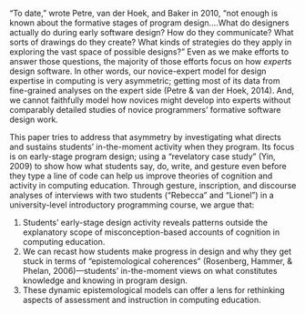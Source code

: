 “To date,” wrote Petre, van der Hoek, and Baker in 2010, “not enough is known about the formative stages of program design….What do designers actually do during early software design? How do they communicate? What sorts of drawings do they create? What kinds of strategies do they apply in exploring the vast space of possible designs?” Even as we make efforts to answer those questions, the majority of those efforts focus on how _experts_ design software. In other words, our novice-expert model for design expertise in computing is very asymmetric; getting most of its data from fine-grained analyses on the expert side (Petre & van der Hoek, 2014). And, we cannot faithfully model how novices might develop into experts without comparably detailed studies of novice programmers’ formative software design work.This paper tries to address that asymmetry by investigating what directs and sustains students’ in-the-moment activity when they program. Its focus is on early-stage program design; using a “revelatory case study” (Yin, 2009) to show how what students say, do, write, and gesture even before they type a line of code can help us improve theories of cognition and activity in computing education. Through gesture, inscription, and discourse analyses of interviews with two students (“Rebecca” and “Lionel”) in a university-level introductory programming course, we argue that:1. Students’ early-stage design activity reveals patterns outside the explanatory scope of misconception-based accounts of cognition in computing education.2. We can recast how students make progress in design and why they get stuck in terms of “epistemological coherences” (Rosenberg, Hammer, & Phelan, 2006)—students’ in-the-moment views on what constitutes knowledge and knowing in program design.3. These dynamic epistemological models can offer a lens for rethinking aspects of assessment and instruction in computing education.